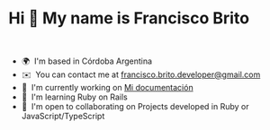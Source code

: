# Hi 👋 My name is Francisco Brito
<br/>

- 🌍  I'm based in Córdoba Argentina
- ✉️  You can contact me at [francisco.brito.developer@gmail.com](mailto:francisco.brito.developer@gmail.com)
- 🚀  I'm currently working on [Mi documentación](https://github.com/FranciscoJBrito/my-documentation)
- 🧠  I'm learning Ruby on Rails
- 🤝  I'm open to collaborating on Projects developed in Ruby or JavaScript/TypeScript

